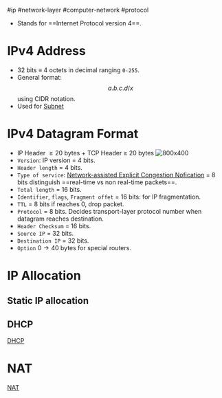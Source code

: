 #ip  #network-layer #computer-network #protocol 

- Stands for ==Internet Protocol version 4==.
# IPv4 Address
- 32 bits $\equiv$ 4 octets in decimal ranging `0-255`.
- General format: $$a.b.c.d/x$$ using CIDR notation.
- Used for [Subnet](Subnet.md)
# IPv4 Datagram Format
- IP Header $\geq 20$ bytes + TCP Header $\geq$ 20 bytes  ![800x400](Pasted%20image%2020240521142232.png)
- `Version`: IP version = $4$ bits.
- `Header length` = $4$ bits.
- `Type of service`: [Network-assisted Explicit Congestion Nofication](TCP.md#Network-assisted%20Explicit%20Congestion%20Nofication) = 8 bits distinguish ==real-time vs non real-time packets==.
- `Total length` = 16 bits.
- `Identifier`, `flags`, `Fragment offet` = 16 bits: for IP fragmentation.
- `TTL` = 8 bits if reaches 0, drop packet.
- `Protocol` = 8 bits. Decides transport-layer protocol number when datagram reaches destination.
- `Header Checksum` = 16 bits.
- `Source IP` = 32 bits.
- `Destination IP` = 32 bits.
- `Option` $0 \to 40$ bytes for special routers.

# IP Allocation

## Static IP allocation

## DHCP
[DHCP](DHCP.md)

# NAT
[NAT](NAT.md)


